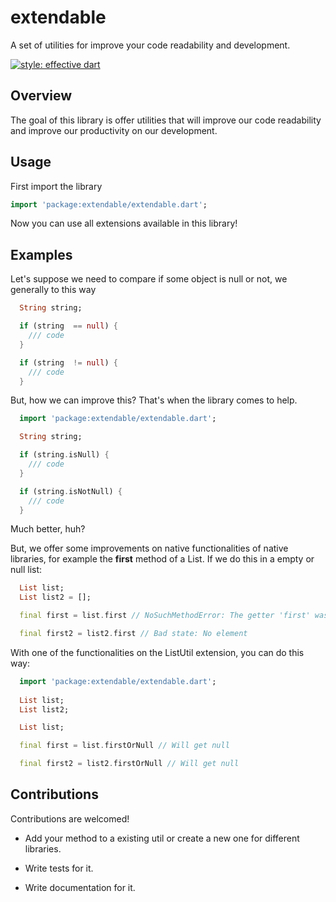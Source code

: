 # extendable

A set of utilities for improve your code readability and development.

[![style: effective dart](https://img.shields.io/badge/style-effective_dart-40c4ff.svg)](https://pub.dev/packages/effective_dart)


## Overview

The goal of this library is offer utilities that will improve our code readability and improve
our productivity on our development.

## Usage

First import the library

```dart
import 'package:extendable/extendable.dart';
```

Now you can use all extensions available in this library!

## Examples

Let's suppose we need to compare if some object is null or not, we generally to this way

```dart
  String string;

  if (string  == null) {
    /// code
  }

  if (string  != null) {
    /// code
  }
```

But, how we can improve this? That's when the library comes to help.

```dart
  import 'package:extendable/extendable.dart';

  String string;

  if (string.isNull) {
    /// code
  }

  if (string.isNotNull) {
    /// code
  }
```

Much better, huh?

But, we offer some improvements on native functionalities of native libraries, for example the **first** method of a List. If we
do this in a empty or null list:

```dart
  List list;
  List list2 = [];

  final first = list.first // NoSuchMethodError: The getter 'first' was called on null.

  final first2 = list2.first // Bad state: No element
```

With one of the functionalities on the ListUtil extension, you can do this way:

```dart
  import 'package:extendable/extendable.dart';
  
  List list;
  List list2;

  List list;

  final first = list.firstOrNull // Will get null

  final first2 = list2.firstOrNull // Will get null
```

## Contributions

Contributions are welcomed!

* Add your method to a existing util or create a new one for different libraries.

* Write tests for it.

* Write documentation for it.